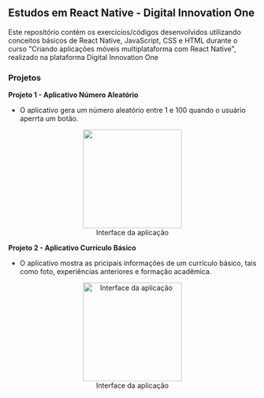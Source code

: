 ## Estudos em React Native - Digital Innovation One
Este repositório contém os exercícios/códigos desenvolvidos utilizando conceitos básicos de React Native, JavaScript, CSS e HTML durante o curso "Criando aplicações móveis multiplataforma com React Native", realizado na plataforma Digital Innovation One

### Projetos

**Projeto 1 - Aplicativo Número Aleatório**
- O aplicativo gera um número aleatório entre 1 e 100 quando o usuário aperrta um botão.
<p align="center"> 
<img src="https://user-images.githubusercontent.com/79487290/112922680-45536000-90e3-11eb-91a0-9e77be027c52.jpg" width="200"/>
 <br>
 Interface da aplicação
  </p>


**Projeto 2 - Aplicativo Currículo Básico**
- O aplicativo mostra as pricipais informações de um currículo básico, tais como foto, experiências anteriores e formação acadêmica.
<p align="center"> 
<img src="https://user-images.githubusercontent.com/79487290/112922076-3c15c380-90e2-11eb-8082-a63aedb18248.jpeg" alt="Interface da aplicação" width="200"/>
  <br>
 Interface da aplicação
  </p>

